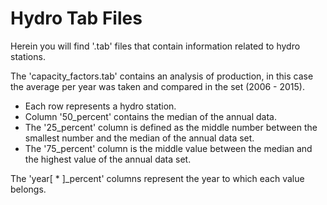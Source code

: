 # Hydro Tab Files

Herein you will find '.tab' files that contain information related to hydro stations.


The  'capacity_factors.tab' contains an analysis of production, in this case the average per year was taken and compared in the set (2006 - 2015).

  - Each row represents a hydro station.
  - Column '50_percent' contains the median of the annual data.
  - The '25_percent' column is defined as the middle number between the smallest number and the median of the annual data set.
  - The '75_percent' column is the middle value between the median and the highest value of the annual data set.


The 'year[ * ]\_percent' columns represent the year to which each value belongs.
